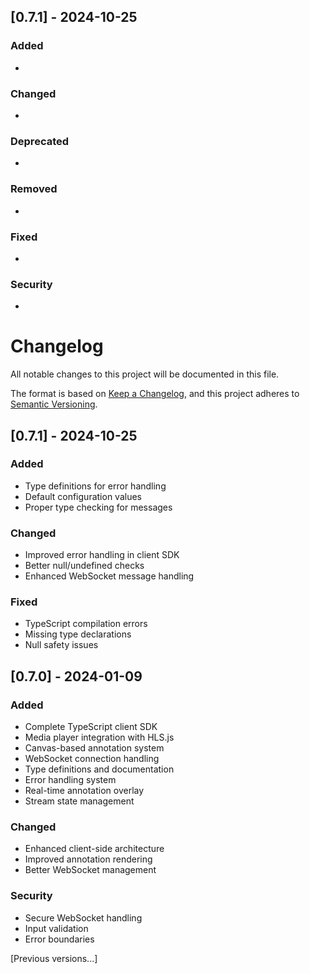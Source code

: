 ## [0.7.1] - 2024-10-25

### Added
- 

### Changed
- 

### Deprecated
- 

### Removed
- 

### Fixed
- 

### Security
- 

# Changelog
All notable changes to this project will be documented in this file.

The format is based on [Keep a Changelog](https://keepachangelog.com/en/1.0.0/),
and this project adheres to [Semantic Versioning](https://semver.org/spec/v2.0.0.html).

## [0.7.1] - 2024-10-25

### Added
- Type definitions for error handling
- Default configuration values
- Proper type checking for messages

### Changed
- Improved error handling in client SDK
- Better null/undefined checks
- Enhanced WebSocket message handling

### Fixed
- TypeScript compilation errors
- Missing type declarations
- Null safety issues

## [0.7.0] - 2024-01-09

### Added
- Complete TypeScript client SDK
- Media player integration with HLS.js
- Canvas-based annotation system
- WebSocket connection handling
- Type definitions and documentation
- Error handling system
- Real-time annotation overlay
- Stream state management

### Changed
- Enhanced client-side architecture
- Improved annotation rendering
- Better WebSocket management

### Security
- Secure WebSocket handling
- Input validation
- Error boundaries

[Previous versions...]
